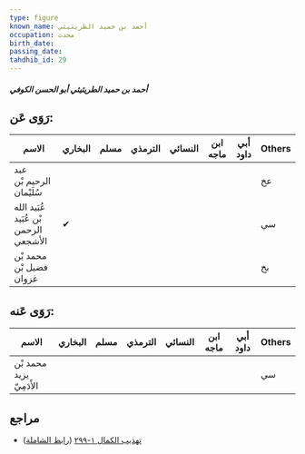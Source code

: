 ```yaml
---
type: figure
known_name: أحمد بن حميد الطريثيثي
occupation: محدث
birth_date:
passing_date:
tahdhib_id: 29
---
```

##### أحمد بن حميد الطريثيثي أبو الحسن الكوفي

## رَوَى عَن:
| الاسم                                 | البخاري | مسلم | الترمذي | النسائي | ابن ماجه | أبي داود | Others |
| ------------------------------------- | ------- | ---- | ------- | ------- | -------- | -------- | ------ |
| عبد الرحيم بْن سُلَيْمان              |         |      |         |         |          |          | عخ     |
| عُبَيد الله بْن عُبَيد الرحمن الأشجعي | ✔       |      |         |         |          |          | سي     |
| محمد بْن فضيل بْن غزوان               |         |      |         |         |          |          | بخ     |
## رَوَى عَنه:
| الاسم                    | البخاري | مسلم | الترمذي | النسائي | ابن ماجه | أبي داود | Others |
| ------------------------ | ------- | ---- | ------- | ------- | -------- | -------- | ------ |
| محمد بْن يزيد الأَدَمِيّ |         |      |         |         |          |          | سي     |
## مراجع
- [تهذيب الكمال ١-٢٩٩](obsidian://open?vault=Tahdhib-al-Kamal&file=Figures/٢٩-أحمد%20بن%20حميد%20الطريثيثي%20أبو%20الحسن%20الكوفي) ([رابط الشاملة](https://shamela.ws/book/3722/298))